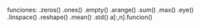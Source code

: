 funciones:
.zeros()
.ones()
.empty()
.arange()
.sum()
.max()
.eye()
.linspace()
.reshape()
.mean()
.std()
a[:,n].funcion()
